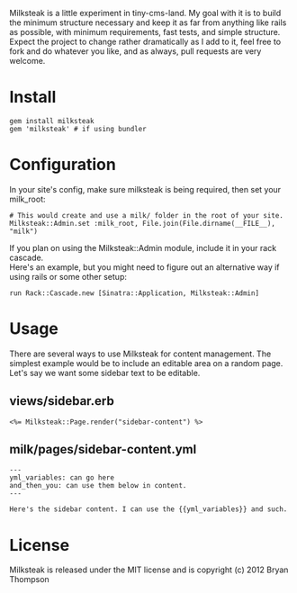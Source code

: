 Milksteak is a little experiment in tiny-cms-land.  My goal with it is to build the minimum structure necessary 
and keep it as far from anything like rails as possible, with minimum requirements, fast tests, and simple 
structure.  Expect the project to change rather dramatically as I add to it, feel free to fork and do whatever
you like, and as always, pull requests are very welcome.  

# Install

    gem install milksteak 
    gem 'milksteak' # if using bundler

# Configuration

In your site's config, make sure milksteak is being required, then set your milk_root:

    # This would create and use a milk/ folder in the root of your site.
    Milksteak::Admin.set :milk_root, File.join(File.dirname(__FILE__), "milk")

If you plan on using the Milksteak::Admin module, include it in your rack cascade.  
Here's an example, but you might need to figure out an alternative way if using 
rails or some other setup:

    run Rack::Cascade.new [Sinatra::Application, Milksteak::Admin]

# Usage

There are several ways to use Milksteak for content management.  The simplest example 
would be to include an editable area on a random page.  Let's say we want some sidebar 
text to be editable.  

## views/sidebar.erb

    <%= Milksteak::Page.render("sidebar-content") %>

## milk/pages/sidebar-content.yml

    ---
    yml_variables: can go here
    and_then_you: can use them below in content.
    ---
    
    Here's the sidebar content. I can use the {{yml_variables}} and such.

# License

Milksteak is released under the MIT license and is copyright (c) 2012 Bryan Thompson    
